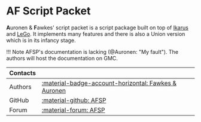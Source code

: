 # AF Script Packet
**A**uronen & **F**awkes' script packet is a script package built on top of [Ikarus](../ikarus.md) and [LeGo](../lego/index.md). It implements many features and there is also a Union version which is in its infancy stage.

!!! Note
    AFSP's documentation is lacking (@Auronen: "My fault"). The authors will host the documentation on GMC.

| Contacts |                                                                                                  |
|:---------|:-------------------------------------------------------------------------------------------------|
| Authors  | [:material-badge-account-horizontal: Fawkes & Auronen](https://github.com/Bad-Scientists/)       |
| GitHub   | [:material-github: AFSP](https://github.com/auronen/AF-Script-Packet)                            |
| Forum    | [:material-forum: AFSP](https://forum.worldofplayers.de/forum/threads/1571033-AFSP-ScriptPacket) |

